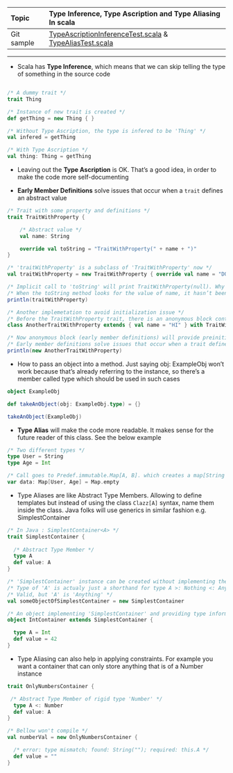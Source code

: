 | Topic | Type Inference, Type Ascription and Type Aliasing In scala |
| :--- | :--- |
| Git sample | [TypeAscriptionInferenceTest.scala](https://github.com/inbravo/scala-src/blob/master/src/main/scala/com/inbravo/lang/TypeAscriptionInferenceTest.scala) & [TypeAliasTest.scala](https://github.com/inbravo/scala-src/blob/master/src/main/scala/com/inbravo/lang/TypeAliasTest.scala)|

---
*	Scala has **Type Inference**, which means that we can skip telling the type of something in the source code

```scala

/* A dummy trait */
trait Thing

/* Instance of new trait is created */
def getThing = new Thing { }

/* Without Type Ascription, the type is infered to be 'Thing' */ 
val infered = getThing

/* With Type Ascription */ 
val thing: Thing = getThing
```

*	Leaving out the **Type Ascription** is OK. That’s a good idea, in order to make the code more self-documenting

*	**Early Member Definitions** solve issues that occur when a `trait` defines an abstract value

```scala
/* Trait with some property and definitions */
trait TraitWithProperty {

	/* Abstract value */
	val name: String

	override val toString = "TraitWithProperty(" + name + ")"
}

/* 'traitWithProperty' is a subclass of 'TraitWithProperty' now */
val traitWithProperty = new TraitWithProperty { override val name = "DOMAIN" }

/* Implicit call to 'toString' will print TraitWithProperty(null). Why value of property 'name' is 'null'? */
/* When the toString method looks for the value of name, it hasn’t been initialized yet, so it finds the value 'null' */
println(traitWithProperty)

/* Another implemetation to avoid initialization issue */
/* Before the TraitWithProperty trait, there is an anonymous block containing the early member definition */
class AnotherTraitWithProperty extends { val name = "HI" } with TraitWithProperty

/* Now anonymous block (early member definitions) will provide preinitialized value of name property and toString will print 'TraitWithProperty(HI)' */
/* Early member definitions solve issues that occur when a trait defines an abstract value */
println(new AnotherTraitWithProperty)
```

*	How to pass an object into a method. Just saying obj: ExampleObj won’t work because that’s already referring to the instance, so there’s a member called type which should be used in such cases

```scala
object ExampleObj

def takeAnObject(obj: ExampleObj.type) = {}

takeAnObject(ExampleObj)
```

*	**Type Alias** will make the code more readable. It makes sense for the future reader of this class. See the below example

```scala 
/* Two different types */
type User = String
type Age = Int

/* Call goes to Predef.immutable.Map[A, B]. which creates a map[String => Int] */
var data: Map[User, Age] = Map.empty
```

*	Type Aliases are like Abstract Type Members. Allowing to define templates but instead of using the class `Clazz[A]` syntax,  name them inside the class. Java folks will use generics in similar fashion e.g. SimplestContainer<A>

```scala 
/* In Java : SimplestContainer<A> */
trait SimplestContainer {
  
  /* Abstract Type Member */ 
  type A      
  def value: A
}

/* 'SimplestContainer' instance can be created without implementing the type member 'A' */
/* Type of 'A' is actualy just a shorthand for type A >: Nothing <: Any, which means 'Anything' */
/* Valid, but 'A' is 'Anything' */
val someObjectOfSimplestContainer = new SimplestContainer 

/* An object implementing 'SimplestContainer' and providing type information of 'A' */
object IntContainer extends SimplestContainer {

  type A = Int
  def value = 42
}
```

*	Type Aliasing can also help in applying constraints. For example you want a container that can only store anything that is of a Number instance

```scala 
trait OnlyNumbersContainer {

 /* Abstract Type Member of rigid type 'Number' */ 
  type A <: Number
  def value: A
}

/* Bellow won't compile */ 
val numberVal = new OnlyNumbersContainer {

  /* error: type mismatch; found: String(""); required: this.A */ 
  def value = "" 
}
```
